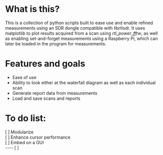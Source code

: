 # What is this?
This is a collection of python scripts built to ease use and enable refined measurements using an SDR dongle compatible with librtlsdr. It uses matplotlib to plot results acquired from a scan using _rtl_power_fftw_, as well as enabling set-and-forget measurements using a Raspberry Pi, which can later be loaded in the program for measurements.

# Features and goals
* Ease of use
* Ability to look either at the waterfall diagram as well as each individual scan
* Generate report data from measurements
* Load and save scans and reports

# To do list:
[ ] Modularize \
[ ] Enhance cursor performance \
[ ] Embed on a GUI \
---- [ ]
